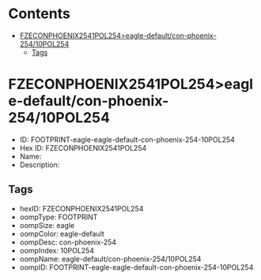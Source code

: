 



Contents
========

* [FZECONPHOENIX2541POL254>eagle-default/con-phoenix-254/10POL254](#fzeconphoenix2541pol254eagle-defaultcon-phoenix-25410pol254)
	* [Tags](#tags)

# FZECONPHOENIX2541POL254>eagle-default/con-phoenix-254/10POL254

- ID: FOOTPRINT-eagle-eagle-default-con-phoenix-254-10POL254
- Hex ID: FZECONPHOENIX2541POL254
- Name: 
- Description: 

## Tags

- hexID: FZECONPHOENIX2541POL254
- oompType: FOOTPRINT
- oompSize: eagle
- oompColor: eagle-default
- oompDesc: con-phoenix-254
- oompIndex: 10POL254
- oompName: eagle-default/con-phoenix-254/10POL254
- oompID: FOOTPRINT-eagle-eagle-default-con-phoenix-254-10POL254
